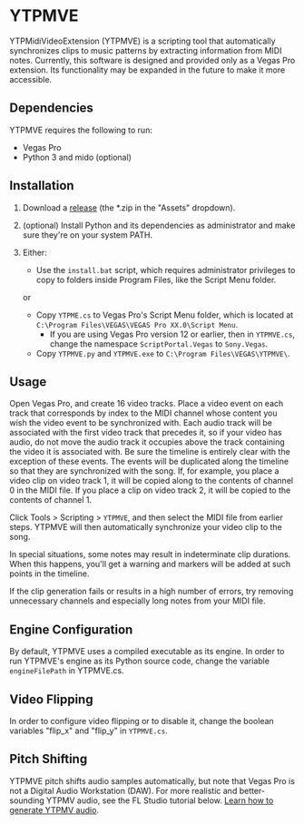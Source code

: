 # YTPMVE
YTPMidiVideoExtension (YTPMVE) is a scripting tool that automatically synchronizes clips to music patterns by extracting information from MIDI notes. Currently, this software is designed and provided only as a Vegas Pro extension. Its functionality may be expanded in the future to make it more accessible.


## Dependencies
YTPMVE requires the following to run:

* Vegas Pro
* Python 3 and mido (optional)

## Installation
1. Download a [release](https://github.com/Cantersoft/YTPMVE/releases) (the *.zip in the "Assets" dropdown).
2. (optional) Install Python and its dependencies as administrator and make sure they're on your system PATH.
3. Either:
	
	* Use the `install.bat` script, which requires administrator privileges to copy to folders inside Program Files, like the Script Menu folder.
	
	or
	* Copy `YTPME.cs` to Vegas Pro's Script Menu folder, which is located at `C:\Program Files\VEGAS\VEGAS Pro XX.0\Script Menu`.
		* If you are using Vegas Pro version 12 or earlier, then in `YTPMVE.cs`, change the namespace `ScriptPortal.Vegas` to `Sony.Vegas`.
	* Copy `YTPMVE.py` and `YTPMVE.exe` to `C:\Program Files\VEGAS\YTPMVE\`.

## Usage
Open Vegas Pro, and create 16 video tracks. Place a video event on each track that corresponds by index to the MIDI channel whose content you wish the video event to be synchronized with. Each audio track will be associated with the first video track that precedes it, so if your video has audio, do not move the audio track it occupies above the track containing the video it is associated with. Be sure the timeline is entirely clear with the exception of these events. 
The events will be duplicated along the timeline so that they are synchronized with the song. If, for example, you place a video clip on video track 1, it will be copied
along to the contents of channel 0 in the MIDI file. If you place a clip on video track 2, it will be copied to the contents of channel 1.

Click Tools > Scripting > `YTPMVE`, and then select the MIDI file from earlier steps. YTPMVE will then automatically synchronize your video clip to the song.

In special situations, some notes may result in indeterminate clip durations. When this happens, you'll get a warning and markers will be added at such points in the
timeline. 

If the clip generation fails or results in a high number of errors, try removing unnecessary channels and especially long notes from your MIDI file.

## Engine Configuration
By default, YTPMVE uses a compiled executable as its engine. In order to run YTPMVE's engine as its Python source code, change the variable `engineFilePath` in YTPMVE.cs.

## Video Flipping
In order to configure video flipping or to disable it, change the boolean variables "flip_x" and "flip_y" in `YTPMVE.cs`.

## Pitch Shifting
YTPMVE pitch shifts audio samples automatically, but note that Vegas Pro is not a Digital Audio Workstation (DAW). For more realistic and better-sounding YTPMV audio, see the FL Studio tutorial below.
[Learn how to generate YTPMV audio](https://youtu.be/RP8MKrwXYKI).
